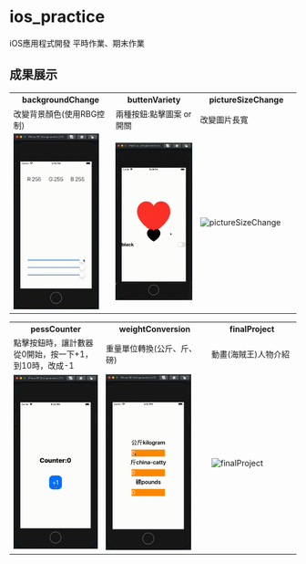 # ios_practice

iOS應用程式開發 平時作業、期末作業

## 成果展示
<table>
  <tr>
    <th width="250">backgroundChange</th>
    <th width="250">buttenVariety</th>
    <th width="250">pictureSizeChange</th>
  </tr>
  <tr>
    <td>改變背景顏色(使用RBG控制)</td>
    <td>兩種按鈕:點擊圖案 or 開關</td>
    <td>改變圖片長寬</td>
  </tr>
  <tr>
    <td><img src="https://github.com/penglingg/ios_practice/blob/main/backgroundcolor.gif" width="150" alt="backgroundChange"></td>
    <td><img src="https://github.com/penglingg/ios_practice/blob/main/buttenVariety.gif" width="150" alt="buttenVariety"></td>
    <td><img src="https://github.com/penglingg/ios_practice/blob/main/pictureSizeChange.gif" width="150" alt="pictureSizeChange"></td>
  </tr>
</table>
<table>
  <tr>
    <th width="250">pessCounter</th>
    <th width="250">weightConversion</th>
    <th width="250">finalProject</th>
  </tr>
  <tr>
    <td>點擊按鈕時，讓計數器從0開始，按一下+1，到10時，改成-1</td>
    <td>重量單位轉換(公斤、斤、磅)</td>
    <td>動畫(海賊王)人物介紹</td>
  </tr>
  <tr>
    <td><img src="https://github.com/penglingg/ios_practice/blob/main/pressCounter.gif" width="150" alt="pessCounter"></td>
    <td><img src="https://github.com/penglingg/ios_practice/blob/main/weightConversion.gif" width="150" alt="weightConversion"></td>
    <td><img src="https://github.com/penglingg/ios_practice/blob/main/finalproject.gif" width="150" alt="finalProject"></td>
  </tr>
</table>
